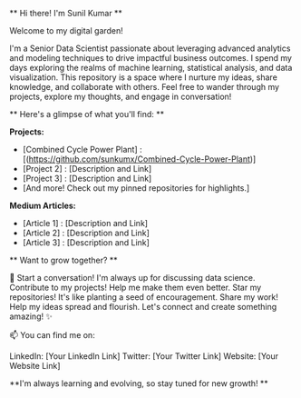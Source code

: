 ** Hi there! I'm Sunil Kumar **

Welcome to my digital garden!

I'm a Senior Data Scientist passionate about leveraging advanced analytics and modeling techniques to drive impactful business outcomes. I spend my days exploring the realms of machine learning, statistical analysis, and data visualization. This repository is a space where I nurture my ideas, share knowledge, and collaborate with others. Feel free to wander through my projects, explore my thoughts, and engage in conversation!

** Here's a glimpse of what you'll find: **

**Projects:**

- [Combined Cycle Power Plant] : [(https://github.com/sunkumx/Combined-Cycle-Power-Plant)]
- [Project 2] : [Description and Link]
- [Project 3] : [Description and Link]
- [And more! Check out my pinned repositories for highlights.]

**Medium Articles:**

- [Article 1] : [Description and Link]
- [Article 2] : [Description and Link]
- [Article 3] : [Description and Link]

** Want to grow together? **

👯 Start a conversation! I'm always up for discussing data science.
Contribute to my projects! Help me make them even better.
Star my repositories! It's like planting a seed of encouragement.
Share my work! Help my ideas spread and flourish.
Let's connect and create something amazing! ✨

📫 You can find me on:

LinkedIn: [Your LinkedIn Link]
Twitter: [Your Twitter Link]
Website: [Your Website Link]


**I'm always learning and evolving, so stay tuned for new growth! **
